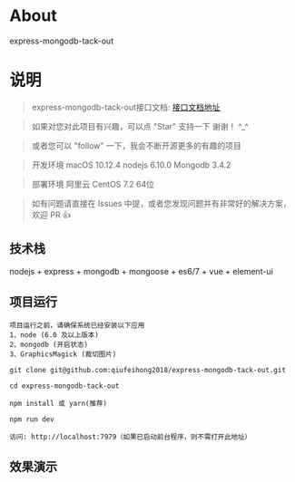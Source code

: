 # About
express-mongodb-tack-out


# 说明

>  express-mongodb-tack-out接口文档: [接口文档地址](https://github.com/qiufeihong2018/express-mongodb-tack-out/blob/master/API.md) 

>  如果对您对此项目有兴趣，可以点 "Star" 支持一下 谢谢！ ^_^

>  或者您可以 "follow" 一下，我会不断开源更多的有趣的项目

>  开发环境 macOS 10.12.4  nodejs 6.10.0  Mongodb 3.4.2

>  部署环境 阿里云 CentOS 7.2 64位

>  如有问题请直接在 Issues 中提，或者您发现问题并有非常好的解决方案，欢迎 PR 👍


## 技术栈

nodejs + express + mongodb + mongoose + es6/7 + vue + element-ui


## 项目运行

```
项目运行之前，请确保系统已经安装以下应用
1、node (6.0 及以上版本)
2、mongodb (开启状态)
3、GraphicsMagick (裁切图片)
```

```
git clone git@github.com:qiufeihong2018/express-mongodb-tack-out.git  

cd express-mongodb-tack-out

npm install 或 yarn(推荐)

npm run dev

访问: http://localhost:7979（如果已启动前台程序，则不需打开此地址）

```


## 效果演示
